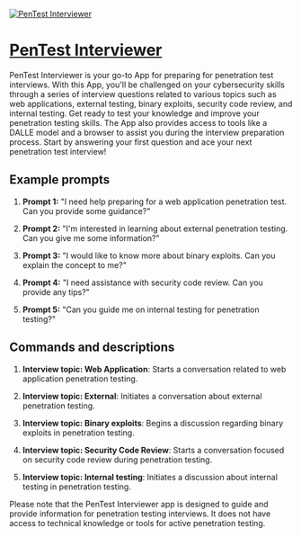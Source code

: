 [![PenTest Interviewer](https://files.oaiusercontent.com/file-q48xFEjHI3sJSSEZtvbo7NTR?se=2123-10-18T16%3A17%3A12Z&sp=r&sv=2021-08-06&sr=b&rscc=max-age%3D31536000%2C%20immutable&rscd=attachment%3B%20filename%3Dbe6817d9-93fb-4185-b26f-02a3d2292e8f.png&sig=XgNfWRtTpmCGaSAUwIr/GLjn4La82Ldd%2BiQYNedcjDo%3D)](https://chat.openai.com/g/g-f86Jhxi7H-pentest-interviewer)

# [PenTest Interviewer](https://chat.openai.com/g/g-f86Jhxi7H-pentest-interviewer)

PenTest Interviewer is your go-to App for preparing for penetration test interviews. With this App, you'll be challenged on your cybersecurity skills through a series of interview questions related to various topics such as web applications, external testing, binary exploits, security code review, and internal testing. Get ready to test your knowledge and improve your penetration testing skills. The App also provides access to tools like a DALLE model and a browser to assist you during the interview preparation process. Start by answering your first question and ace your next penetration test interview!

## Example prompts

1. **Prompt 1:** "I need help preparing for a web application penetration test. Can you provide some guidance?"

2. **Prompt 2:** "I'm interested in learning about external penetration testing. Can you give me some information?"

3. **Prompt 3:** "I would like to know more about binary exploits. Can you explain the concept to me?"

4. **Prompt 4:** "I need assistance with security code review. Can you provide any tips?"

5. **Prompt 5:** "Can you guide me on internal testing for penetration testing?"

## Commands and descriptions

1. **Interview topic: Web Application**: Starts a conversation related to web application penetration testing.

2. **Interview topic: External**: Initiates a conversation about external penetration testing.

3. **Interview topic: Binary exploits**: Begins a discussion regarding binary exploits in penetration testing.

4. **Interview topic: Security Code Review**: Starts a conversation focused on security code review during penetration testing.

5. **Interview topic: Internal testing**: Initiates a discussion about internal testing in penetration testing.

Please note that the PenTest Interviewer app is designed to guide and provide information for penetration testing interviews. It does not have access to technical knowledge or tools for active penetration testing.